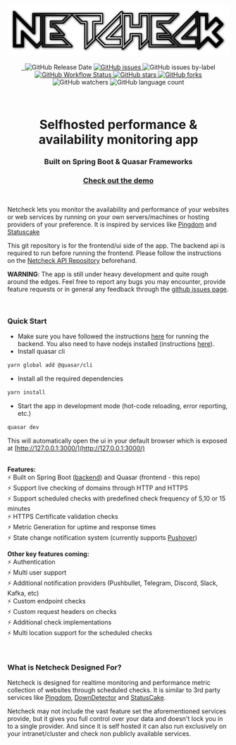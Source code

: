 <!-- prettier-ignore-start -->
<p align="center">
    <a href="https://ncheck.eu">
        <img alt="NetCheck" src="https://github.com/memphisx/netcheck-frontend/raw/master/src/assets/netcheck-logo.png" />
    </a>
</p>
<p align="center">
    <a aria-label="License" href="https://github.com/memphisx/netcheck-frontend/blob/master/LICENSE">
        <img alt="" src="https://img.shields.io/github/license/memphisx/netcheck-frontend?style=for-the-badge&labelColor=000000&color=blue">
    </a>
    <a aria-label="Docker image version" href="https://hub.docker.com/repository/docker/memphisx/netcheck-frontend">
        <img alt="" src="https://img.shields.io/docker/v/memphisx/netcheck-frontend/latest?style=for-the-badge&label=Version">
    </a>
    <img alt="GitHub Release Date" src="https://img.shields.io/github/release-date/memphisx/netcheck-frontend?style=for-the-badge">
    <a href="https://github.com/memphisx/netcheck-frontend/issues">
        <img alt="GitHub issues" src="https://img.shields.io/github/issues/memphisx/netcheck-frontend?style=for-the-badge">
    </a>
    <img alt="GitHub issues by-label" src="https://img.shields.io/github/issues/memphisx/netcheck-frontend/bug?style=for-the-badge">
    <a href="https://github.com/memphisx/netcheck-frontend/actions">
        <img alt="GitHub Workflow Status" src="https://img.shields.io/github/workflow/status/memphisx/netcheck-frontend/Run%20Unit%20Tests?style=for-the-badge">
    </a>
    <a href="https://github.com/memphisx/netcheck-frontend/stargazers">
        <img alt="GitHub stars" src="https://img.shields.io/github/stars/memphisx/netcheck-frontend?style=for-the-badge">
    </a>
    <a href="https://github.com/memphisx/netcheck-frontend/network">
        <img alt="GitHub forks" src="https://img.shields.io/github/forks/memphisx/netcheck-frontend?style=for-the-badge">
    </a>
    <img alt="GitHub watchers" src="https://img.shields.io/github/watchers/memphisx/netcheck-frontend?style=for-the-badge">
    <img alt="GitHub language count" src="https://img.shields.io/github/languages/count/memphisx/netcheck-frontend?style=for-the-badge">
</p>
<!-- prettier-ignore-end -->


<br>

<h1 align="center">Selfhosted performance & availability monitoring app</h1>
<h3 align="center">Built on Spring Boot & Quasar Frameworks</h3>
<h3 align="center"><a href="https://demo.ncheck.eu" target="_blank">Check out the demo</a></h3>

<br>

Netcheck lets you monitor the availability and performance of your websites or web services by running on your own
servers/machines or hosting providers of your preference.
It is inspired by services like [Pingdom](https://www.pingdom.com) and [Statuscake](https://www.statuscake.com)

This git repository is for the frontend/ui side of the app. The backend api is required to run before running the frontend.
Please follow the instructions on the [Netcheck API Repository](https://github.com/memphisx/netcheck-api) beforehand.

**WARNING**: The app is still under heavy development and quite rough around the edges.
Feel free to report any bugs you may encounter, provide feature requests or in general any feedback through the
[github issues page](https://github.com/memphisx/netcheck-api/issues).

<br>

### Quick Start

* Make sure you have followed the instructions [here](https://github.com/memphisx/netcheck-api) for running the backend.
You also need to have nodejs installed (instructions [here](https://nodejs.org/en/download/package-manager/)).
* Install quasar cli
```bash
yarn global add @quasar/cli
```
* Install all the required dependencies
```bash
yarn install
```
* Start the app in development mode (hot-code reloading, error reporting, etc.)
```bash
quasar dev
```
This will automatically open the ui in your default browser which is exposed at [http://127.0.0.1:3000/](http://127.0.0.1:3000/)
<br><br>

**Features:**<br>
⚡️ Built on Spring Boot ([backend](https://github.com/memphisx/netcheck-api)) and Quasar (frontend - this repo)<br>
⚡️ Support live checking of domains through HTTP and HTTPS<br>
⚡️ Support scheduled checks with predefined check frequency of 5,10 or 15 minutes<br>
⚡️ HTTPS Certificate validation checks<br>
⚡️ Metric Generation for uptime and response times<br>
⚡️ State change notification system (currently supports <a href="https://pushover.net/">Pushover</a>)<br>

**Other key features coming:**<br>
⚡️ Authentication <br>
⚡️ Multi user support<br>
⚡️ Additional notification providers (Pushbullet, Telegram, Discord, Slack, Kafka, etc)<br>
⚡️ Custom endpoint checks<br>
⚡️ Custom request headers on checks<br>
⚡ Additional check implementations<br>
⚡️ Multi location support for the scheduled checks<br>

<br>

### What is Netcheck Designed For?

Netcheck is designed for realtime monitoring and performance metric collection of websites through scheduled checks.
It is similar to 3rd party services like [Pingdom](https://pingdom.com), [DownDetector](https://downdetector.co.uk)
and [StatusCake](https://statuscake.com).

Netcheck may not include the vast feature set the aforementioned services provide, but it gives you full control
over your data and doesn't lock you in to a single provider. And since it is self hosted it can also run exclusively
on your intranet/cluster and check non publicly available services.

<br>
